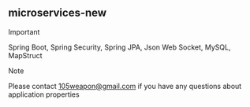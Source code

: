 
## microservices-new

>[!IMPORTANT]  
> Spring Boot, Spring Security, Spring JPA, Json Web Socket, MySQL, MapStruct

>[!Note]
>Please contact 105weapon@gmail.com if you have any questions about application properties
